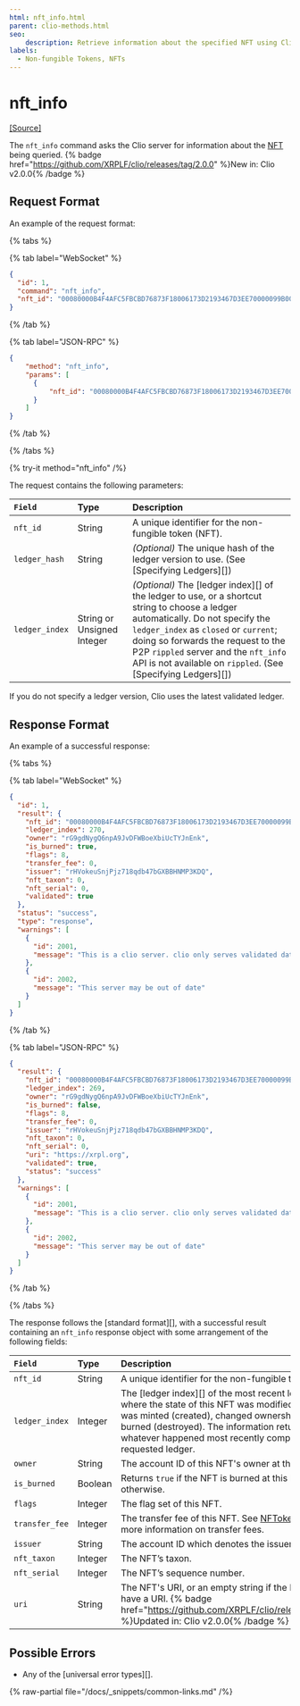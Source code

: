 ```yaml
---
html: nft_info.html
parent: clio-methods.html
seo:
    description: Retrieve information about the specified NFT using Clio server's `nft_info` API.
labels:
  - Non-fungible Tokens, NFTs
---
```

# nft_info
[[Source]](https://github.com/XRPLF/clio/blob/4a5cb962b6971872d150777881801ce27ae9ed1a/src/rpc/handlers/NFTInfo.cpp "Source")

The `nft_info` command asks the Clio server for information about the [NFT](../../../../concepts/tokens/nfts/index.md) being queried. {% badge href="https://github.com/XRPLF/clio/releases/tag/2.0.0" %}New in: Clio v2.0.0{% /badge %}

## Request Format
An example of the request format:

{% tabs %}

{% tab label="WebSocket" %}
```json
{
  "id": 1,
  "command": "nft_info",
  "nft_id": "00080000B4F4AFC5FBCBD76873F18006173D2193467D3EE70000099B00000000"
}
```
{% /tab %}

{% tab label="JSON-RPC" %}
```json
{
    "method": "nft_info",
    "params": [
      {
          "nft_id": "00080000B4F4AFC5FBCBD76873F18006173D2193467D3EE70000099B00000000"
      }
    ]
}
```
{% /tab %}

{% /tabs %}

{% try-it method="nft_info" /%}

The request contains the following parameters:

| `Field`        | Type                       | Description                    |
|:---------------|:---------------------------|:-------------------------------|
| `nft_id`       | String                     | A unique identifier for the non-fungible token (NFT). |
| `ledger_hash`  | String                     | _(Optional)_ The unique hash of the ledger version to use. (See [Specifying Ledgers][]) |
| `ledger_index` | String or Unsigned Integer | _(Optional)_ The [ledger index][] of the ledger to use, or a shortcut string to choose a ledger automatically.  Do not specify the `ledger_index` as `closed` or `current`; doing so forwards the request to the P2P `rippled` server and the `nft_info` API is not available on `rippled`. (See [Specifying Ledgers][]) |

If you do not specify a ledger version, Clio uses the latest validated ledger.

## Response Format

An example of a successful response:

{% tabs %}

{% tab label="WebSocket" %}
```json
{
  "id": 1,
  "result": {
    "nft_id": "00080000B4F4AFC5FBCBD76873F18006173D2193467D3EE70000099B00000000",
    "ledger_index": 270,
    "owner": "rG9gdNygQ6npA9JvDFWBoeXbiUcTYJnEnk",
    "is_burned": true,
    "flags": 8,
    "transfer_fee": 0,
    "issuer": "rHVokeuSnjPjz718qdb47bGXBBHNMP3KDQ",
    "nft_taxon": 0,
    "nft_serial": 0,
    "validated": true
  },
  "status": "success",
  "type": "response",
  "warnings": [
    {
      "id": 2001,
      "message": "This is a clio server. clio only serves validated data. If you want to talk to rippled, include ledger_index:current in your request"
    },
    {
      "id": 2002,
      "message": "This server may be out of date"
    }
  ]
}
```
{% /tab %}

{% tab label="JSON-RPC" %}
```json
{
  "result": {
    "nft_id": "00080000B4F4AFC5FBCBD76873F18006173D2193467D3EE70000099B00000000",
    "ledger_index": 269,
    "owner": "rG9gdNygQ6npA9JvDFWBoeXbiUcTYJnEnk",
    "is_burned": false,
    "flags": 8,
    "transfer_fee": 0,
    "issuer": "rHVokeuSnjPjz718qdb47bGXBBHNMP3KDQ",
    "nft_taxon": 0,
    "nft_serial": 0,
    "uri": "https://xrpl.org",
    "validated": true,
    "status": "success"
  },
  "warnings": [
    {
      "id": 2001,
      "message": "This is a clio server. clio only serves validated data. If you want to talk to rippled, include 'ledger_index':'current' in your request"
    },
    {
      "id": 2002,
      "message": "This server may be out of date"
    }
  ]
}
```
{% /tab %}

{% /tabs %}

The response follows the [standard format][], with a successful result containing an `nft_info` response object with some arrangement of the following fields:

| `Field`                           | Type            | Description          |
|:----------------------------------|:----------------|:---------------------|
| `nft_id`                          | String          | A unique identifier for the non-fungible token (NFT). |
| `ledger_index`                    | Integer         | The [ledger index][] of the most recent ledger version where the state of this NFT was modified, as in the NFT was minted (created), changed ownership (traded), or burned (destroyed). The information returned contains whatever happened most recently compared to the requested ledger. |
| `owner`                           | String          | The account ID of this NFT's owner at this ledger index. |
| `is_burned`                       | Boolean         | Returns `true` if the NFT is burned at this ledger, or `false` otherwise. |
| `flags `                          | Integer         | The flag set of this NFT. |
| `transfer_fee`                    | Integer         | The transfer fee of this NFT. See [NFTokenMint Fields](../../../protocol/transactions/types/nftokenmint.md#nftokenmint-fields) for more information on transfer fees. |
| `issuer`                          | String          | The account ID which denotes the issuer of this NFT. |
| `nft_taxon`                       | Integer         | The NFT’s taxon. |
| `nft_serial`                      | Integer         | The NFT’s sequence number. |
| `uri`                             | String          | The NFT's URI, or an empty string if the NFT does not have a URI. {% badge href="https://github.com/XRPLF/clio/releases/tag/2.0.0" %}Updated in: Clio v2.0.0{% /badge %} |


## Possible Errors

* Any of the [universal error types][].

{% raw-partial file="/docs/_snippets/common-links.md" /%}

